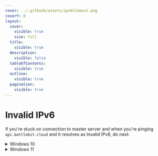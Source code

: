 ```yaml
---
cover: ../.gitbook/assets/ipv6timeout.png
coverY: 0
layout:
  cover:
    visible: true
    size: full
  title:
    visible: true
  description:
    visible: false
  tableOfContents:
    visible: true
  outline:
    visible: true
  pagination:
    visible: true
---
```


# Invalid IPv6

If you're stuck on connection to master server and when you're pinging `api.battlebit.cloud` and it resolves as Invalid IPv6, do next:

<details>

<summary>Windows 10</summary>

1. Click on "Network & Internet" in Windows Settings.

<img src="../.gitbook/assets/network.png" alt="" data-size="original">

2. Select Ethernet tab and click on "Change adapter options".

<img src="../.gitbook/assets/adapter.png" alt="" data-size="original">

3. Right click on your main adapter and select properties.

<img src="../.gitbook/assets/adapterproperties.png" alt="" data-size="original">

4. Disable "Internet Protocol Version 6 (TCP/IPv6)" and press OK.

<img src="../.gitbook/assets/disableipv6.png" alt="" data-size="original">

</details>

<details>

<summary>Windows 11</summary>

WIP

</details>
